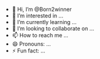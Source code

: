 - 👋 Hi, I’m @Born2winner
- 👀 I’m interested in ...
- 🌱 I’m currently learning ...
- 💞️ I’m looking to collaborate on ...
- 📫 How to reach me ...
- 😄 Pronouns: ...
- ⚡ Fun fact: ...

<!---
Born2winner/Born2winner is a ✨ special ✨ repository because its `README.md` (this file) appears on your GitHub profile.
You can click the Preview link to take a look at your changes.
--->
